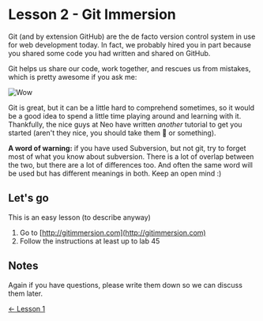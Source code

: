 # Lesson 2 - Git Immersion

Git (and by extension GitHub) are the de facto version control system in use for web development today. In fact, we probably hired you in part because you shared some code you had written and shared on GitHub.

Git helps us share our code, work together, and rescues us from mistakes, which is pretty awesome if you ask me:

![Wow](http://www.reactiongifs.com/wp-content/uploads/2013/08/when-your-favorite-tv-show-comes-back-from-a-break.gif)

Git is great, but it can be a little hard to comprehend sometimes, so it would be a good idea to spend a little time playing around and learning with it. Thankfully, the nice guys at Neo have written _another_ tutorial to get you started (aren't they nice, you should take them :cake: or something).

**A word of warning:** if you have used Subversion, but not git, try to forget most of what you know about subversion. There is a lot of overlap between the two, but there are a lot of differences too. And often the same word will be used but has different meanings in both. Keep an open mind :)

## Let's go

This is an easy lesson (to describe anyway)

1. Go to [http://gitimmersion.com](http://gitimmersion.com)
2. Follow the instructions at least up to lab 45

## Notes

Again if you have questions, please write them down so we can discuss them later.


[← Lesson 1](1-Ruby-Koans.md)
